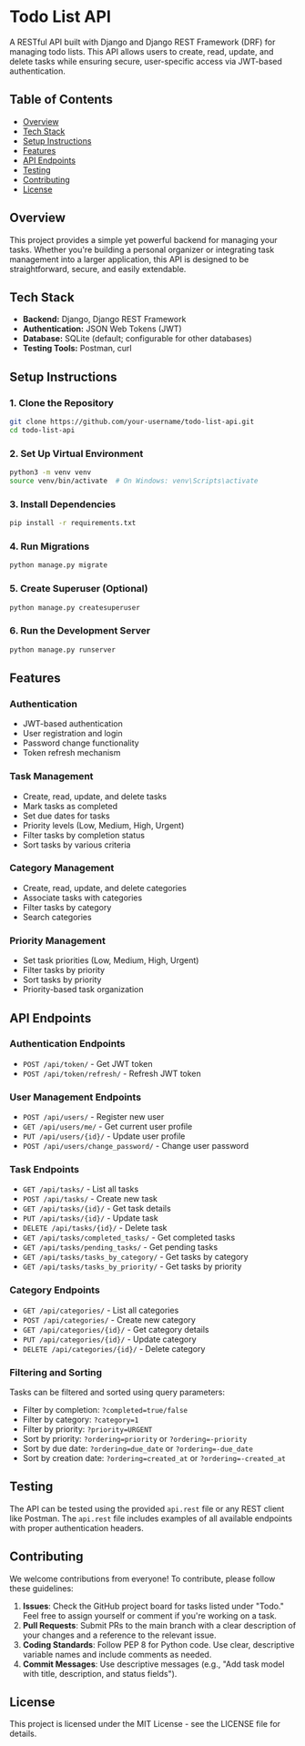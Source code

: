 # Todo List API

A RESTful API built with Django and Django REST Framework (DRF) for managing todo lists. This API allows users to create, read, update, and delete tasks while ensuring secure, user-specific access via JWT-based authentication.

## Table of Contents

- [Overview](#overview)
- [Tech Stack](#tech-stack)
- [Setup Instructions](#setup-instructions)
- [Features](#features)
- [API Endpoints](#api-endpoints)
- [Testing](#testing)
- [Contributing](#contributing)
- [License](#license)

## Overview

This project provides a simple yet powerful backend for managing your tasks. Whether you're building a personal organizer or integrating task management into a larger application, this API is designed to be straightforward, secure, and easily extendable.

## Tech Stack

- **Backend:** Django, Django REST Framework  
- **Authentication:** JSON Web Tokens (JWT)  
- **Database:** SQLite (default; configurable for other databases)  
- **Testing Tools:** Postman, curl  

## Setup Instructions

### 1. Clone the Repository

```bash
git clone https://github.com/your-username/todo-list-api.git
cd todo-list-api
```

### 2. Set Up Virtual Environment

```bash
python3 -m venv venv
source venv/bin/activate  # On Windows: venv\Scripts\activate
```

### 3. Install Dependencies

```bash
pip install -r requirements.txt
```

### 4. Run Migrations

```bash
python manage.py migrate
```

### 5. Create Superuser (Optional)

```bash
python manage.py createsuperuser
```

### 6. Run the Development Server

```bash
python manage.py runserver
```

## Features

### Authentication
- JWT-based authentication
- User registration and login
- Password change functionality
- Token refresh mechanism

### Task Management
- Create, read, update, and delete tasks
- Mark tasks as completed
- Set due dates for tasks
- Priority levels (Low, Medium, High, Urgent)
- Filter tasks by completion status
- Sort tasks by various criteria

### Category Management
- Create, read, update, and delete categories
- Associate tasks with categories
- Filter tasks by category
- Search categories

### Priority Management
- Set task priorities (Low, Medium, High, Urgent)
- Filter tasks by priority
- Sort tasks by priority
- Priority-based task organization

## API Endpoints

### Authentication Endpoints

- `POST /api/token/` - Get JWT token
- `POST /api/token/refresh/` - Refresh JWT token

### User Management Endpoints

- `POST /api/users/` - Register new user
- `GET /api/users/me/` - Get current user profile
- `PUT /api/users/{id}/` - Update user profile
- `POST /api/users/change_password/` - Change user password

### Task Endpoints

- `GET /api/tasks/` - List all tasks
- `POST /api/tasks/` - Create new task
- `GET /api/tasks/{id}/` - Get task details
- `PUT /api/tasks/{id}/` - Update task
- `DELETE /api/tasks/{id}/` - Delete task
- `GET /api/tasks/completed_tasks/` - Get completed tasks
- `GET /api/tasks/pending_tasks/` - Get pending tasks
- `GET /api/tasks/tasks_by_category/` - Get tasks by category
- `GET /api/tasks/tasks_by_priority/` - Get tasks by priority

### Category Endpoints

- `GET /api/categories/` - List all categories
- `POST /api/categories/` - Create new category
- `GET /api/categories/{id}/` - Get category details
- `PUT /api/categories/{id}/` - Update category
- `DELETE /api/categories/{id}/` - Delete category

### Filtering and Sorting

Tasks can be filtered and sorted using query parameters:
- Filter by completion: `?completed=true/false`
- Filter by category: `?category=1`
- Filter by priority: `?priority=URGENT`
- Sort by priority: `?ordering=priority` or `?ordering=-priority`
- Sort by due date: `?ordering=due_date` or `?ordering=-due_date`
- Sort by creation date: `?ordering=created_at` or `?ordering=-created_at`

## Testing

The API can be tested using the provided `api.rest` file or any REST client like Postman. The `api.rest` file includes examples of all available endpoints with proper authentication headers.

## Contributing

We welcome contributions from everyone! To contribute, please follow these guidelines:

1. **Issues**: Check the GitHub project board for tasks listed under "Todo." Feel free to assign yourself or comment if you're working on a task.
2. **Pull Requests**: Submit PRs to the main branch with a clear description of your changes and a reference to the relevant issue.
3. **Coding Standards**: Follow PEP 8 for Python code. Use clear, descriptive variable names and include comments as needed.
4. **Commit Messages**: Use descriptive messages (e.g., "Add task model with title, description, and status fields").

## License

This project is licensed under the MIT License - see the LICENSE file for details.
